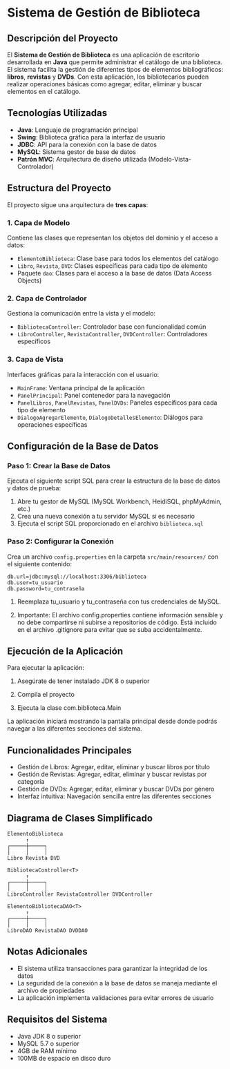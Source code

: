 # Sistema de Gestión de Biblioteca

## Descripción del Proyecto

El **Sistema de Gestión de Biblioteca** es una aplicación de escritorio desarrollada en **Java** que permite administrar el catálogo de una biblioteca. El sistema facilita la gestión de diferentes tipos de elementos bibliográficos: **libros**, **revistas** y **DVDs**. Con esta aplicación, los bibliotecarios pueden realizar operaciones básicas como agregar, editar, eliminar y buscar elementos en el catálogo.

## Tecnologías Utilizadas

- **Java**: Lenguaje de programación principal
- **Swing**: Biblioteca gráfica para la interfaz de usuario
- **JDBC**: API para la conexión con la base de datos
- **MySQL**: Sistema gestor de base de datos
- **Patrón MVC**: Arquitectura de diseño utilizada (Modelo-Vista-Controlador)

## Estructura del Proyecto

El proyecto sigue una arquitectura de **tres capas**:

### 1. Capa de Modelo

Contiene las clases que representan los objetos del dominio y el acceso a datos:

- `ElementoBiblioteca`: Clase base para todos los elementos del catálogo
- `Libro`, `Revista`, `DVD`: Clases específicas para cada tipo de elemento
- Paquete `dao`: Clases para el acceso a la base de datos (Data Access Objects)

### 2. Capa de Controlador

Gestiona la comunicación entre la vista y el modelo:

- `BibliotecaController`: Controlador base con funcionalidad común
- `LibroController`, `RevistaController`, `DVDController`: Controladores específicos

### 3. Capa de Vista

Interfaces gráficas para la interacción con el usuario:

- `MainFrame`: Ventana principal de la aplicación
- `PanelPrincipal`: Panel contenedor para la navegación
- `PanelLibros`, `PanelRevistas`, `PanelDVDs`: Paneles específicos para cada tipo de elemento
- `DialogoAgregarElemento`, `DialogoDetallesElemento`: Diálogos para operaciones específicas

## Configuración de la Base de Datos

### Paso 1: Crear la Base de Datos

Ejecuta el siguiente script SQL para crear la estructura de la base de datos y datos de prueba:

1. Abre tu gestor de MySQL (MySQL Workbench, HeidiSQL, phpMyAdmin, etc.)
2. Crea una nueva conexión a tu servidor MySQL si es necesario
3. Ejecuta el script SQL proporcionado en el archivo `biblioteca.sql`

### Paso 2: Configurar la Conexión

Crea un archivo `config.properties` en la carpeta `src/main/resources/` con el siguiente contenido:

```properties
db.url=jdbc:mysql://localhost:3306/biblioteca
db.user=tu_usuario
db.password=tu_contraseña
```

1. Reemplaza tu_usuario y tu_contraseña con tus credenciales de MySQL.

2. Importante: El archivo config.properties contiene información sensible y no debe compartirse ni subirse a repositorios de código. Está incluido en el archivo .gitignore para evitar que se suba accidentalmente.

## Ejecución de la Aplicación
Para ejecutar la aplicación:

1. Asegúrate de tener instalado JDK 8 o superior

2. Compila el proyecto

3. Ejecuta la clase com.biblioteca.Main

La aplicación iniciará mostrando la pantalla principal desde donde podrás navegar a las diferentes secciones del sistema.

## Funcionalidades Principales
- Gestión de Libros: Agregar, editar, eliminar y buscar libros por título
- Gestión de Revistas: Agregar, editar, eliminar y buscar revistas por categoría
- Gestión de DVDs: Agregar, editar, eliminar y buscar DVDs por género
- Interfaz intuitiva: Navegación sencilla entre las diferentes secciones

## Diagrama de Clases Simplificado
```
ElementoBiblioteca
      ↑
┌─────┼─────┐
│     │     │
Libro Revista DVD

BibliotecaController<T>
      ↑
┌─────┼─────┐
│     │     │
LibroController RevistaController DVDController

ElementoBibliotecaDAO<T>
      ↑
┌─────┼─────┐
│     │     │
LibroDAO RevistaDAO DVDDAO
```

## Notas Adicionales
- El sistema utiliza transacciones para garantizar la integridad de los datos
- La seguridad de la conexión a la base de datos se maneja mediante el archivo de propiedades
- La aplicación implementa validaciones para evitar errores de usuario

## Requisitos del Sistema
- Java JDK 8 o superior
- MySQL 5.7 o superior
- 4GB de RAM mínimo
- 100MB de espacio en disco duro
